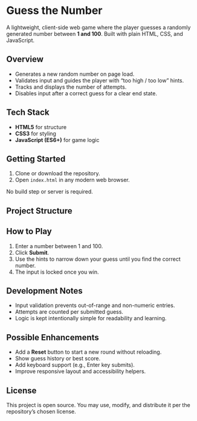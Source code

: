 # Guess the Number

A lightweight, client-side web game where the player guesses a randomly generated number between **1 and 100**. Built with plain HTML, CSS, and JavaScript.

## Overview
- Generates a new random number on page load.
- Validates input and guides the player with “too high / too low” hints.
- Tracks and displays the number of attempts.
- Disables input after a correct guess for a clear end state.

## Tech Stack
- **HTML5** for structure
- **CSS3** for styling
- **JavaScript (ES6+)** for game logic

## Getting Started
1. Clone or download the repository.
2. Open `index.html` in any modern web browser.

No build step or server is required.

## Project Structure

## How to Play
1. Enter a number between 1 and 100.
2. Click **Submit**.
3. Use the hints to narrow down your guess until you find the correct number.
4. The input is locked once you win.

## Development Notes
- Input validation prevents out-of-range and non-numeric entries.
- Attempts are counted per submitted guess.
- Logic is kept intentionally simple for readability and learning.

## Possible Enhancements
- Add a **Reset** button to start a new round without reloading.
- Show guess history or best score.
- Add keyboard support (e.g., Enter key submits).
- Improve responsive layout and accessibility helpers.

## License
This project is open source. You may use, modify, and distribute it per the repository’s chosen license.
